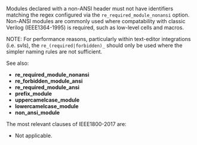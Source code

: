 Modules declared with a non-ANSI header must not have identifiers matching the
regex configured via the `re_required_module_nonansi` option.
Non-ANSI modules are commonly used where compatability with classic Verilog
(IEEE1364-1995) is required, such as low-level cells and macros.

NOTE: For performance reasons, particularly within text-editor integrations
(i.e. svls), the `re_(required|forbidden)_` should only be used where the
simpler naming rules are not sufficient.

See also:
  - **re_required_module_nonansi**
  - **re_forbidden_module_ansi**
  - **re_required_module_ansi**
  - **prefix_module**
  - **uppercamelcase_module**
  - **lowercamelcase_module**
  - **non_ansi_module**

The most relevant clauses of IEEE1800-2017 are:
  - Not applicable.
